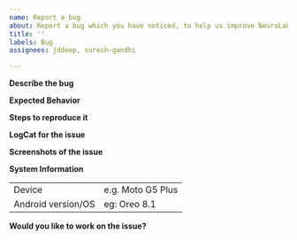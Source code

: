 ```yaml
---
name: Report a bug
about: Report a bug which you have noticed, to help us improve NeuroLab Android app
title: ''
labels: Bug
assignees: jddeep, suresh-gandhi

---
```


**Describe the bug**
<!--Please state here what is currently happening.-->

**Expected Behavior**
<!--A clear and concise description of what you want to happen.-->

**Steps to reproduce it**
<!--Add steps to reproduce the bug.-->

**LogCat for the issue**
<!--Provide logs for the crash here.-->

**Screenshots of the issue**
<!--Where-ever possible add a screenshot of the issue. Use `<img src="paste-link-here" width=200 />` tag-->

**System Information**
<table>
<tr>
  <td>Device</td><td>e.g. Moto G5 Plus</td>
</tr>
<tr>
  <td>Android version/OS</td><td>eg: Oreo 8.1</td>
</tr>
</table>

**Would you like to work on the issue?**
<!--Let us know if this issue should be assigned to you or tell us who you think could help to solve this issue.-->
